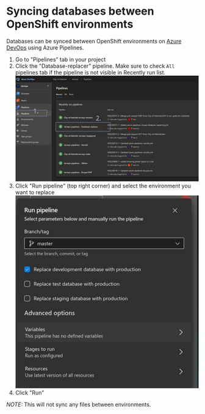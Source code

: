 # Syncing databases between OpenShift environments

Databases can be synced between OpenShift environments on [Azure DevOps](https://dev.azure.com/City-of-Helsinki/) using Azure Pipelines.

1. Go to "Pipelines" tab in your project
2. Click the "Database-replacer" pipeline. Make sure to check `All` pipelines tab if the pipeline is not visible in Recently run list. ![Image 1 of DB replacer](/documentation/images/db-replacer1.jpg)
3. Click "Run pipeline" (top right corner) and select the environment you want to replace ![Image 2 of DB replacer](/documentation/images/db-replacer2.jpg)
4. Click "Run"

_NOTE:_ This will not sync any files between environments.
